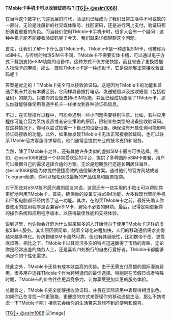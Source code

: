 **TMoble卡手机卡可以收验证码吗？[[TG💪+ @esim1088](https://t.me/s/esim1088)]**

在当今这个数字化飞速发展的时代，验证码已经成为了我们日常生活中不可或缺的一部分。无论是注册新的社交媒体账号、找回密码，还是进行网上支付，验证码都扮演着重要的角色。而当我们使用TMoble卡手机卡时，很多人会有一个疑问：这种手机卡能不能接收验证码呢？今天，我们就来详细聊聊这个问题。

首先，让我们了解一下什么是TMoble卡。TMoble卡是一种虚拟SIM卡，也被称为eSIM卡。与传统的物理SIM卡不同，TMoble卡不需要实体卡槽，可以通过电子方式下载到支持eSIM功能的设备中。这种方式不仅方便快捷，而且省去了更换或插入物理卡的麻烦。那么，既然TMoble卡是一种虚拟卡，它是否能够正常接收验证码呢？

答案是肯定的！TMoble卡完全可以接收验证码。这是因为TMoble卡的功能和普通手机卡并没有本质区别，它同样具备拨打电话、发送短信以及接收短信（包括验证码）的能力。只要你的设备支持eSIM功能，并且已经成功激活了TMoble卡，那么你就能够像使用普通手机卡一样接收到各种验证码信息。

不过，在实际操作过程中，可能会遇到一些小问题需要特别注意。比如，有些应用程序可能会因为系统设置或者安全策略的原因，限制某些类型的设备接收验证码。在这种情况下，你可以尝试检查一下自己的设备设置，确保没有开启任何可能影响验证码接收的功能。此外，如果你发现TMoble卡无法正常接收验证码，也可以联系TMoble官方客服寻求帮助，他们通常会提供专业的技术支持和服务。

当然，除了TMoble卡之外，还有其他许多类似的虚拟SIM卡服务可供选择。例如，@esim1088就是一个非常受欢迎的平台，提供了多种国际eSIM卡套餐，用户可以根据自己的需求选择合适的方案。无论是短期旅行还是长期居住海外，@esim1088都能为你提供便捷高效的通信解决方案。通过他们的官方网站或者Telegram频道，你可以轻松获取最新的产品信息和服务指南。

对于那些对eSIM技术感兴趣的朋友来说，这里还有一些实用的小贴士可以帮助你更好地利用TMoble卡。首先，确保你的设备支持eSIM功能，大多数现代智能手机和平板电脑都已经内置了这一功能。其次，在购买TMoble卡之前，最好先确认你要使用的应用程序是否兼容eSIM卡，避免不必要的麻烦。最后，记得定期更新你的操作系统和应用程序版本，以获得最佳性能和支持体验。

说到这里，也许你会好奇为什么越来越多的人开始倾向于使用TMoble卡这样的虚拟SIM卡服务。其实原因很简单，随着全球化进程加快，人们的移动通信需求变得越来越多样化。传统物理SIM卡虽然可靠，但也有其局限性，比如携带不便、更换麻烦等。相比之下，TMoble卡以其灵活多变的特点迅速赢得了市场的青睐。无论你是经常出差的商务人士，还是喜欢四处旅行的自由行爱好者，TMoble卡都能够满足你的个性化需求。

除此之外，TMoble卡还具有成本效益高的优势。由于无需支付高额的国际漫游费用，很多用户选择TMoble卡作为跨境通讯的最佳选择。特别是在节假日或者特殊时期，TMoble卡的价格往往更具竞争力，让你享受更加实惠的服务体验。

总而言之，TMoble卡完全能够接收验证码，并且在实际应用中表现得相当出色。如果你正在寻找一种更智能、更便捷的方式来管理你的移动通信生活，那么不妨考虑一下TMoble卡吧！相信它会给你的生活带来意想不到的便利和惊喜。

[[TG💪+ @esim1088](https://t.me/s/esim1088) ![Image](https://i.postimg.cc/4NQfJmqS/Snipaste-2025-05-13-00-14-12.png)]